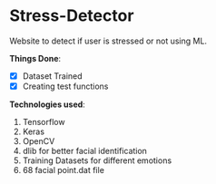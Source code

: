 # Stress-Detector
Website to detect if user is stressed or not using ML.

**Things Done**:
- [x] Dataset Trained
- [x] Creating test functions

**Technologies used**:
1. Tensorflow
2. Keras
3. OpenCV
4. dlib for better facial identification
5. Training Datasets for different emotions
6. 68 facial point.dat file 
